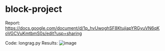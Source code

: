 # block-project
Report: https://docs.google.com/document/d/1p_hvUwoghSF8KtujiapYRGyuVN6qKoVGCVuKmtbmS0s/edit?usp=sharing 

Code: longrag.py
Results: 
![image](https://github.com/user-attachments/assets/364a3dd9-3ebc-472a-89b4-9add823cbc79)
